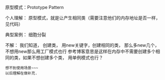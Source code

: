 ﻿
原型模式：Prototype Pattern


个人理解：
	原型模式，就是让产生相同类（需要注意他们的内存地址是否一样，见代码）

典型案例：
	细胞分裂


不解：
	我们知道， 创建类， 用new关键字，创建相同的类， 那么多new几个，不想用new那么用工厂模式也行
	参考博客意思是这样在内存中不需要创建多个相同的类，如果不想创建多个类， 用单例模式也行？

	想不到使用场景~~~
	以后理解在做补充.






